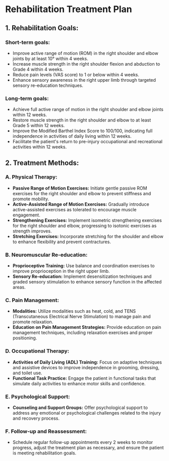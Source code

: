 # Rehabilitation Treatment Plan

## 1. Rehabilitation Goals:
### Short-term goals:
- Improve active range of motion (ROM) in the right shoulder and elbow joints by at least 10° within 4 weeks.
- Increase muscle strength in the right shoulder flexion and abduction to Grade 4 within 4 weeks.
- Reduce pain levels (VAS score) to 1 or below within 4 weeks.
- Enhance sensory awareness in the right upper limb through targeted sensory re-education techniques.

### Long-term goals:
- Achieve full active range of motion in the right shoulder and elbow joints within 12 weeks.
- Restore muscle strength in the right shoulder and elbow to at least Grade 5 within 12 weeks.
- Improve the Modified Barthel Index Score to 100/100, indicating full independence in activities of daily living within 12 weeks.
- Facilitate the patient's return to pre-injury occupational and recreational activities within 12 weeks.

## 2. Treatment Methods:
### A. Physical Therapy:
- **Passive Range of Motion Exercises:** Initiate gentle passive ROM exercises for the right shoulder and elbow to prevent stiffness and promote mobility.
- **Active-Assisted Range of Motion Exercises:** Gradually introduce active-assisted exercises as tolerated to encourage muscle engagement.
- **Strengthening Exercises:** Implement isometric strengthening exercises for the right shoulder and elbow, progressing to isotonic exercises as strength improves.
- **Stretching Exercises:** Incorporate stretching for the shoulder and elbow to enhance flexibility and prevent contractures.

### B. Neuromuscular Re-education:
- **Proprioceptive Training:** Use balance and coordination exercises to improve proprioception in the right upper limb.
- **Sensory Re-education:** Implement desensitization techniques and graded sensory stimulation to enhance sensory function in the affected areas.

### C. Pain Management:
- **Modalities:** Utilize modalities such as heat, cold, and TENS (Transcutaneous Electrical Nerve Stimulation) to manage pain and promote relaxation.
- **Education on Pain Management Strategies:** Provide education on pain management techniques, including relaxation exercises and proper positioning.

### D. Occupational Therapy:
- **Activities of Daily Living (ADL) Training:** Focus on adaptive techniques and assistive devices to improve independence in grooming, dressing, and toilet use.
- **Functional Task Practice:** Engage the patient in functional tasks that simulate daily activities to enhance motor skills and confidence.

### E. Psychological Support:
- **Counseling and Support Groups:** Offer psychological support to address any emotional or psychological challenges related to the injury and recovery process.

### F. Follow-up and Reassessment:
- Schedule regular follow-up appointments every 2 weeks to monitor progress, adjust the treatment plan as necessary, and ensure the patient is meeting rehabilitation goals.
